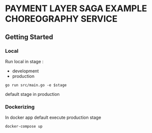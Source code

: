 # PAYMENT LAYER SAGA EXAMPLE CHOREOGRAPHY SERVICE

## Getting Started

### Local
Run local in stage :
- development
- production
```
go run src/main.go -e $stage
```
default stage in production

### Dockerizing
In docker app default execute production stage
```
docker-compose up
```
